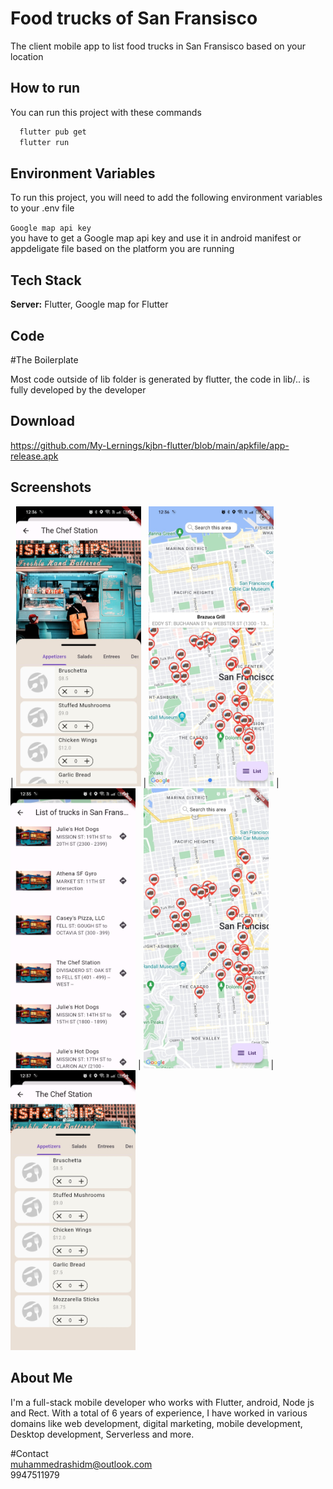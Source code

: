 
# Food trucks of San Fransisco 

The client mobile app to list food trucks in San Fransisco based on your location



## How to run

You can run this project with these commands

```bash
  flutter pub get
  flutter run
```
    
## Environment Variables

To run this project, you will need to add the following environment variables to your .env file

`Google map api key`        
you have to get a Google map api key and use it in android manifest or appdeligate file based on the platform you are running
 



## Tech Stack


**Server:** Flutter, Google map for Flutter


## Code

#The Boilerplate

Most code outside of lib folder is generated by flutter, the code in lib/.. is fully developed by the developer

## Download 
https://github.com/My-Lernings/kjbn-flutter/blob/main/apkfile/app-release.apk

## Screenshots

| <img src="https://raw.githubusercontent.com/My-Lernings/kjbn-flutter/main/screenshots/1.jpeg" width="200" /> | <img src="https://raw.githubusercontent.com/My-Lernings/kjbn-flutter/main/screenshots/2.jpeg" width="200" /> | <img src="https://raw.githubusercontent.com/My-Lernings/kjbn-flutter/main/screenshots/3.jpeg" width="200" /> |
<img src="https://raw.githubusercontent.com/My-Lernings/kjbn-flutter/main/screenshots/4.jpeg" width="200" /> |
<img src="https://raw.githubusercontent.com/My-Lernings/kjbn-flutter/main/screenshots/5.jpeg" width="200" /> 

##  About Me
I'm a full-stack mobile developer who works with Flutter, android, Node js and Rect. With a total of 6 years of experience, I have worked in various domains like web development, digital marketing, mobile development, Desktop development, Serverless and more.

#Contact  
muhammedrashidm@outlook.com  
9947511979


